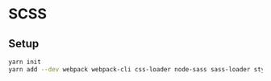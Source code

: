 # SCSS

## Setup

```sh
yarn init
yarn add --dev webpack webpack-cli css-loader node-sass sass-loader style-loader extract-text-webpack-plugin@next
```

```